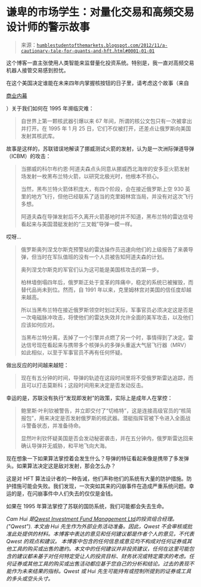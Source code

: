 <!--yml

类别：未分类

日期：2024-05-18 03:59:55

-->

# 谦卑的市场学生：对量化交易和高频交易设计师的警示故事

> 来源：[`humblestudentofthemarkets.blogspot.com/2012/11/a-cautionary-tale-for-quants-and-hft.html#0001-01-01`](https://humblestudentofthemarkets.blogspot.com/2012/11/a-cautionary-tale-for-quants-and-hft.html#0001-01-01)

这个博客一直主张使用人类智能来监督量化投资系统。特别是，我一直对高频交易机器人接管交易感到担忧。

在这个美国决定谁能在未来四年内掌握核按钮的日子里，请考虑这个故事（来自

[商业内幕](http://www.businessinsider.com/the-world-was-never-closer-to-nuclear-war-than-on-jan-25-1995-2012-10)

）关于我们如何在 1995 年濒临灾难：

> 自世界上第一颗核武器引爆以来 67 年间，所谓的核公文包只有一次被拿出并打开。在 1995 年 1 月 25 日，它们不仅被打开，还差点让俄罗斯向美国发射其核武库。

故事是这样的，苏联错误地解读了挪威测试火箭的发射，认为是一次洲际弹道导弹（ICBM）的攻击：

> 当挪威的科尔布约恩·阿道夫森点头同意从挪威西北海岸的安多亚火箭发射场发射一枚黑布兰特火箭，以研究北极光时，他根本不担心。
> 
> 当然，黑布兰特火箭体积庞大，有四个阶段，会在接近俄罗斯上空 930 英里的地方飞行，但他已经联系了适当的克里姆林宫当局，并没有对这次飞行多想。
> 
> 阿道夫森在导弹发射后不久离开火箭基地时并不知道，黑布兰特的雷达信号看起来与美国潜艇发射的“三叉戟”导弹一模一样。

哎呀...

> 俄罗斯奥列涅戈尔斯克预警站的雷达操作员迅速向他们的上级报告了来袭导弹，但当时在军队值班的没有一个人员被告知阿道夫森的计划。
> 
> 奥列涅戈尔斯克的军官们认为这可能是美国核攻击的第一步。
> 
> 柏林墙倒塌四年后，俄罗斯正处于变革的阵痛中，稳定的系统已被摧毁，而替代品尚未到位。然而，自 1991 年以来，克里姆林宫对美国的信任度却越来越高。
> 
> 所以当黑布兰特在接近俄罗斯领空时划过天际，军事官员必须决定这是否是一次电磁脉冲攻击，将使他们的雷达失效并允许全面的美军攻击，以及他们应该如何应对。
> 
> 当黑布兰特分离，丢掉了一个引擎并点燃了另一个时，事情得到了决定。雷达信号现在看起来与携带多个核弹头的多弹头重返大气层飞行器（MRV）如此相似，以至于军事官员不再有任何怀疑。

做出反应的时间越来越短：

> 现在有五分钟的时间，导弹的轨迹在这段时间里将不受俄罗斯雷达追踪，而且可以打击莫斯科；这段时间用来决定是否发动反击。

幸运的是，苏联没有执行“发现即发射”的政策，实际上是成年人在掌控：

> 鲍里斯·叶利钦被警告，并立即交付了“切格特”，这是连接高级官员的“核简报包”，用来决定是否发射俄罗斯的核武器。潜艇指挥官被下令进入全面战斗警备状态，并准备待命。
> 
> 显然叶利钦怀疑美国是否会发动秘密袭击，并在五分钟内，俄罗斯雷达回来确认导弹并无威胁，和平地飞向大海。

现在想象一下如果算法掌控着会发生什么？导弹的特征看起来像是携带了多发弹头。如果算法决定这是敌对发射，那会怎么办？

这是对 HFT 算法设计者的一种告诫，他们声称他们的系统有大量的防护措施。防护措施可能会失败。我们发现，一次突如其来的闪崩事件在造成严重系统问题。幸运的是，在闪崩事件中人们失去的仅仅是金钱。

如果在 1995 年算法掌控了苏联的国防系统，我们可能都会失去生命。

*Cam Hui 是[Qwest Investment Fund Management Ltd](http://www.qwestfunds.com/)的投资组合经理。("Qwest"). 本文由 Hui 先生作为外部业务活动准备。因此，Qwest 不会审核或批准此处提供的材料。本博客中表达的意见和任何建议都是作者个人的意见，不代表 Qwest 的观点和建议。* *本博客中包含的任何信息或意见均不构成对任何证券或其他工具的购买或出售的邀约。本文中的任何建议并非投资建议，任何在这里可能包含的建议都未基于对任何特定受让人的投资目标、财务状况或特定需求的考虑。任何证券或其他工具的购买或出售活动都应基于您自己的分析和结论。过去的表现不能作为未来结果的指标。Qwest 或 Hui 先生可能持有或控制所提到的证券或工具的多头或空头头寸。*
